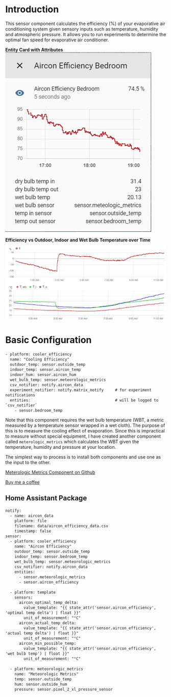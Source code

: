 # Introduction
This sensor component calculates the efficiency (%) of your evaporative air conditioning system given sensory inputs such as temperature, humidity and atmospheric pressure. It allows you to run experiments to determine the optimal fan speed for evaporative air conditioner.

**Entity Card with Attributes**
![Entity Attributes](image/entity.png)

**Efficiency vs Outdoor, Indoor and Wet Bulb Temperature over Time**
![Efficiency vs Outdoor, Indoor and Wet Bulb Temperature over Time](image/graph.png)

# Basic Configuration

```
- platform: cooler_efficiency
  name: "Cooling Efficiency"
  outdoor_temp: sensor.outside_temp
  indoor_temp: sensor.aircon_temp
  indoor_hum: sensor.aircon_hum
  wet_bulb_temp: sensor.meteorologic_metrics
  csv_notifier: notify.aircon_data
  experiment_notifier: notify.matrix_notify     # for experiment notifications
  entities:                                     # will be logged to `csv_notifier`
    - sensor.bedroom_temp
```

Note that this component requires the wet bulb temperature (WBT, a metric measured by a temperature sensor wrapped in a wet cloth). The purpose of this is to measure the cooling effect of evaporation. Since this is impractical to measure without special equipment, I have created another component called `meterologic_metrics` which calculates the WBT given the temperature, humidity and pressure at your location.

The simplest way to process is to install both components and use one as the input to the other.

[Meterologic Metrics Component on Github](https://github.com/danobot/meteorologic_metrics)


[Buy me a coffee](https://www.gofundme.com/danobot&rcid=r01-155117647299-36f7aa9cb3544199&pc=ot_co_campmgmt_w)

## Home Assistant Package
```
notify:
  - name: aircon_data
    platform: file
    filename: data/aircon_efficiency_data.csv
    timestamp: false
sensor:
  - platform: cooler_efficiency
    name: "Aircon Efficiency"
    outdoor_temp: sensor.outside_temp
    indoor_temp: sensor.bedroom_temp
    wet_bulb_temp: sensor.meteorologic_metrics
    csv_notifier: notify.aircon_data
    entities:
      - sensor.meteorologic_metrics
      - sensor.aircon_efficiency

  - platform: template
    sensors:
      aircon_optimal_temp_delta:
        value_template: "{{ state_attr('sensor.aircon_efficiency', 'optimal temp delta') | float }}"   
        unit_of_measurement: "°C"
      aircon_actual_temp_delta:
        value_template: "{{ state_attr('sensor.aircon_efficiency', 'actual temp delta') | float }}"    
        unit_of_measurement: "°C"
      aircon_min_possible_temp:
        value_template: "{{ state_attr('sensor.aircon_efficiency', 'wet bulb temp') | float }}"    
        unit_of_measurement: "°C"

  - platform: meteorologic_metrics
    name: "Meteorologic Metrics"
    temp: sensor.outside_temp
    hum: sensor.outside_hum
    pressure: sensor.pixel_2_xl_pressure_sensor
```    


